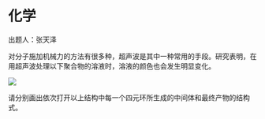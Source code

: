 # 化学

出题人：张天泽

对分子施加机械力的方法有很多种，超声波是其中一种常用的手段。研究表明，在用超声波处理以下聚合物的溶液时，溶液的颜色也会发生明显变化。

![](http://localhost:3000/uploads/1735910074050-642807396.png)

请分别画出依次打开以上结构中每一个四元环所生成的中间体和最终产物的结构式。